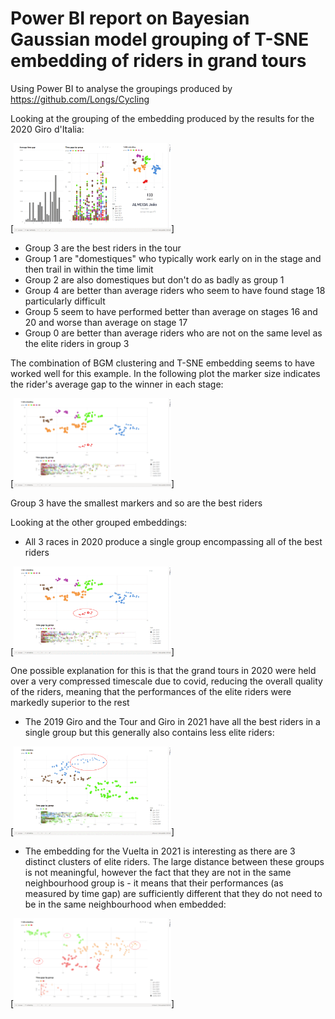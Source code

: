 # Power BI report on Bayesian Gaussian model grouping of T-SNE embedding of riders in grand tours

Using Power BI to analyse the groupings produced by https://github.com/Longs/Cycling

Looking at the grouping of the embedding produced by the results for the 2020 Giro d'Italia:

[<img src="./giro20gif.gif" width = 50%>]

* Group 3 are the best riders in the tour
* Group 1 are "domestiques" who typically work early on in the stage and then trail in within the time limit
* Group 2 are also domestiques but don't do as badly as group 1
* Group 4 are better than average riders who seem to have found stage 18 particularly difficult
* Group 5 seem to have performed better than average on stages 16 and 20 and worse than average on stage 17
* Group 0 are better than average riders who are not on the same level as the elite riders in group 3

The combination of BGM clustering and T-SNE embedding seems to have worked well for this example. In the following plot the marker size indicates the rider's average gap to the winner in each stage: 


[<img src="./giro_2020_size.png" width = 50%>]

Group 3 have the smallest markers and so are the best riders

Looking at the other grouped embeddings:

* All 3 races in 2020 produce a single group encompassing all of the best riders


[<img src="./2020_sizegif.gif" width = 50%>]


One possible explanation for this is that the grand tours in 2020 were held over a very compressed timescale due to covid, reducing the overall quality of the riders, meaning that the performances of the elite riders were markedly superior to the rest

* The 2019 Giro and the Tour and Giro in 2021 have all the best riders in a single group but this generally also contains less elite riders:

[<img src="./giro1921tour21.gif" width = 50%>]


* The embedding for the Vuelta in 2021 is interesting as there are 3 distinct clusters of elite riders. The large distance between these groups is not meaningful, however the fact that they are not in the same neighbourhood group is - it means that their performances (as measured by time gap) are sufficiently different that they do not need to be in the same neighbourhood when embedded:

[<img src="./vuelta_2021_bernal_mader_annot.png" width = 50%>]

